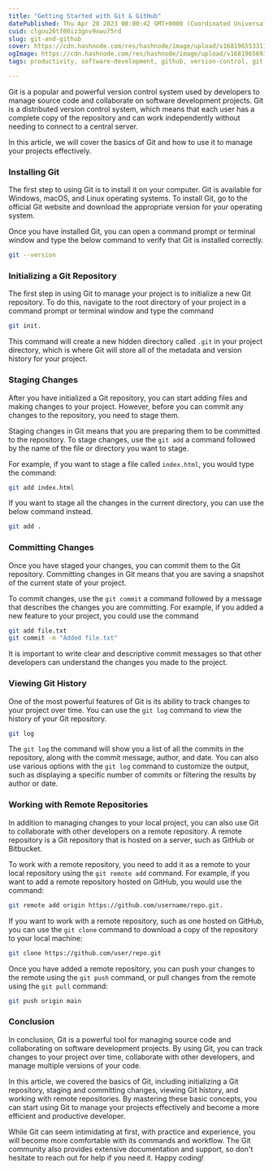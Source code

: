 ```yaml
---
title: "Getting Started with Git & GitHub"
datePublished: Thu Apr 20 2023 08:00:42 GMT+0000 (Coordinated Universal Time)
cuid: clgou26tf00iz3gnv9xwu75rd
slug: git-and-github
cover: https://cdn.hashnode.com/res/hashnode/image/upload/v1681965533110/262e9b9c-c37b-48cf-a593-00de94a7a71c.jpeg
ogImage: https://cdn.hashnode.com/res/hashnode/image/upload/v1681965693870/8e0a79c2-3ff7-48c6-aa3f-540a91378483.jpeg
tags: productivity, software-development, github, version-control, git

---
```


Git is a popular and powerful version control system used by developers to manage source code and collaborate on software development projects. Git is a distributed version control system, which means that each user has a complete copy of the repository and can work independently without needing to connect to a central server.

In this article, we will cover the basics of Git and how to use it to manage your projects effectively.

### **Installing Git**

The first step to using Git is to install it on your computer. Git is available for Windows, macOS, and Linux operating systems. To install Git, go to the official Git website and download the appropriate version for your operating system.

Once you have installed Git, you can open a command prompt or terminal window and type the below command to verify that Git is installed correctly.

```bash
git --version
```

### **Initializing a Git Repository**

The first step in using Git to manage your project is to initialize a new Git repository. To do this, navigate to the root directory of your project in a command prompt or terminal window and type the command

```bash
git init.
```

This command will create a new hidden directory called `.git` in your project directory, which is where Git will store all of the metadata and version history for your project.

### **Staging Changes**

After you have initialized a Git repository, you can start adding files and making changes to your project. However, before you can commit any changes to the repository, you need to stage them.

Staging changes in Git means that you are preparing them to be committed to the repository. To stage changes, use the `git add` a command followed by the name of the file or directory you want to stage.

For example, if you want to stage a file called `index.html`, you would type the command:

```bash
git add index.html
```

If you want to stage all the changes in the current directory, you can use the below command instead.

```bash
git add .
```

### **Committing Changes**

Once you have staged your changes, you can commit them to the Git repository. Committing changes in Git means that you are saving a snapshot of the current state of your project.

To commit changes, use the `git commit` a command followed by a message that describes the changes you are committing. For example, if you added a new feature to your project, you could use the command

```bash
git add file.txt
git commit -m "Added file.txt"
```

It is important to write clear and descriptive commit messages so that other developers can understand the changes you made to the project.

### **Viewing Git History**

One of the most powerful features of Git is its ability to track changes to your project over time. You can use the `git log` command to view the history of your Git repository.

```bash
git log
```

The `git log` the command will show you a list of all the commits in the repository, along with the commit message, author, and date. You can also use various options with the `git log` command to customize the output, such as displaying a specific number of commits or filtering the results by author or date.

### **Working with Remote Repositories**

In addition to managing changes to your local project, you can also use Git to collaborate with other developers on a remote repository. A remote repository is a Git repository that is hosted on a server, such as GitHub or Bitbucket.

To work with a remote repository, you need to add it as a remote to your local repository using the `git remote add` command. For example, if you want to add a remote repository hosted on GitHub, you would use the command:

```bash
git remote add origin https://github.com/username/repo.git.
```

If you want to work with a remote repository, such as one hosted on GitHub, you can use the `git clone` command to download a copy of the repository to your local machine:

```bash
git clone https://github.com/user/repo.git
```

Once you have added a remote repository, you can push your changes to the remote using the `git push` command, or pull changes from the remote using the `git pull` command:

```bash
git push origin main
```

### **Conclusion**

In conclusion, Git is a powerful tool for managing source code and collaborating on software development projects. By using Git, you can track changes to your project over time, collaborate with other developers, and manage multiple versions of your code.

In this article, we covered the basics of Git, including initializing a Git repository, staging and committing changes, viewing Git history, and working with remote repositories. By mastering these basic concepts, you can start using Git to manage your projects effectively and become a more efficient and productive developer.

While Git can seem intimidating at first, with practice and experience, you will become more comfortable with its commands and workflow. The Git community also provides extensive documentation and support, so don't hesitate to reach out for help if you need it. Happy coding!